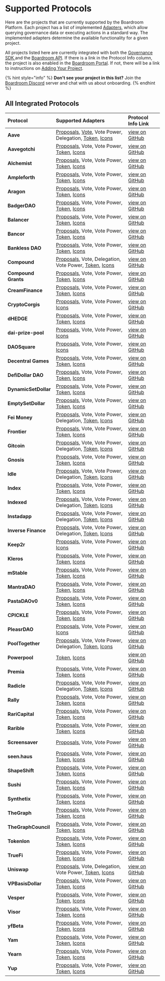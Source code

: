 # Supported Protocols

Here are the projects that are currently supported by the Boardroom Platform. Each project has a list of implemented [Adapters](sdk/adapters/), which allow querying governance data or executing actions in a standard way. The implemented adapters determine the available functionality for a given project.

All projects listed here are currently integrated with both the [Governance SDK ](sdk/governance-sdk.md)and the [Boardroom API](boardroom-api/boardroom-api.md). If there is a link in the Protocol Info column, the project is also enabled in the [Boardroom Portal](boardroom-portal-1/getting-started.md). If not, there will be a link to instructions on [Adding Your Project](boardroom-portal-1/adding-your-project/).

{% hint style="info" %}
**Don't see your project in this list?** Join the [Boardroom Discord](https://discord.gg/BwDfpveu) server and chat with us about onboarding.
{% endhint %}

## All Integrated Protocols

| Protocol | Supported Adapters | Protocol Info Link |
| :--- | :--- | :--- |
| **Aave** | [Proposals](https://docs.boardroom.info/sdk/adapters/proposals-adapter), [Vote](sdk/adapters/vote-adapter.md), Vote Power, Delegation, [Token](https://docs.boardroom.info/sdk/adapters/token-adapter), [Icons](https://docs.boardroom.info/sdk/adapters/icons-adapter) | [view on GitHub](https://github.com/boardroom-inc/protocol-Info/tree/main/protocols/aave) |
| **Aavegotchi** | [Proposals](https://docs.boardroom.info/sdk/adapters/proposals-adapter), Vote, Vote Power, [Token](https://docs.boardroom.info/sdk/adapters/token-adapter), [Icons](https://docs.boardroom.info/sdk/adapters/icons-adapter) | [view on GitHub](https://github.com/boardroom-inc/protocol-Info/tree/main/protocols/aavegotchi) |
| **Alchemist** | [Proposals](https://docs.boardroom.info/sdk/adapters/proposals-adapter), Vote, Vote Power, [Token](https://docs.boardroom.info/sdk/adapters/token-adapter), [Icons](https://docs.boardroom.info/sdk/adapters/icons-adapter) | [view on GitHub](https://github.com/boardroom-inc/protocol-Info/tree/main/protocols/alchemist) |
| **Ampleforth** | [Proposals](https://docs.boardroom.info/sdk/adapters/proposals-adapter), Vote, Vote Power, [Token](https://docs.boardroom.info/sdk/adapters/token-adapter), [Icons](https://docs.boardroom.info/sdk/adapters/icons-adapter) | [view on GitHub](https://github.com/boardroom-inc/protocol-Info/tree/main/protocols/ampleforth) |
| **Aragon** | [Proposals](https://docs.boardroom.info/sdk/adapters/proposals-adapter), Vote, Vote Power, [Token](https://docs.boardroom.info/sdk/adapters/token-adapter), [Icons](https://docs.boardroom.info/sdk/adapters/icons-adapter) | [view on GitHub](https://github.com/boardroom-inc/protocol-Info/tree/main/protocols/aragon) |
| **BadgerDAO** | [Proposals](https://docs.boardroom.info/sdk/adapters/proposals-adapter), Vote, Vote Power, [Token](https://docs.boardroom.info/sdk/adapters/token-adapter), [Icons](https://docs.boardroom.info/sdk/adapters/icons-adapter) | [view on GitHub](https://github.com/boardroom-inc/protocol-Info/tree/main/protocols/badgerdao) |
| **Balancer** | [Proposals](https://docs.boardroom.info/sdk/adapters/proposals-adapter), Vote, Vote Power, [Token](https://docs.boardroom.info/sdk/adapters/token-adapter), [Icons](https://docs.boardroom.info/sdk/adapters/icons-adapter) | [view on GitHub](https://github.com/boardroom-inc/protocol-Info/tree/main/protocols/balancer) |
| **Bancor** | [Proposals](https://docs.boardroom.info/sdk/adapters/proposals-adapter), Vote, Vote Power, [Token](https://docs.boardroom.info/sdk/adapters/token-adapter), [Icons](https://docs.boardroom.info/sdk/adapters/icons-adapter) | [view on GitHub](https://github.com/boardroom-inc/protocol-Info/tree/main/protocols/bancor) |
| **Bankless DAO** | [Proposals](https://docs.boardroom.info/sdk/adapters/proposals-adapter), Vote, Vote Power, [Token](https://docs.boardroom.info/sdk/adapters/token-adapter), [Icons](https://docs.boardroom.info/sdk/adapters/icons-adapter) | [view on GitHub](https://github.com/boardroom-inc/protocol-Info/tree/main/protocols/banklessvault) |
| **Compound** | [Proposals](https://docs.boardroom.info/sdk/adapters/proposals-adapter), Vote, Delegation, Vote Power, [Token](https://docs.boardroom.info/sdk/adapters/token-adapter), [Icons](https://docs.boardroom.info/sdk/adapters/icons-adapter) | [view on GitHub](https://github.com/boardroom-inc/protocol-Info/tree/main/protocols/compound) |
| **Compound Grants** | [Proposals](https://docs.boardroom.info/sdk/adapters/proposals-adapter), Vote, Vote Power, [Token](https://docs.boardroom.info/sdk/adapters/token-adapter), [Icons](https://docs.boardroom.info/sdk/adapters/icons-adapter) | [view on GitHub](https://github.com/boardroom-inc/protocol-Info/tree/main/protocols/compoundgrants) |
| **CreamFinance** | [Proposals](https://docs.boardroom.info/sdk/adapters/proposals-adapter), Vote, Vote Power, [Token](https://docs.boardroom.info/sdk/adapters/token-adapter), [Icons](https://docs.boardroom.info/sdk/adapters/icons-adapter) | [view on GitHub](https://github.com/boardroom-inc/protocol-Info/tree/main/protocols/creamfinance) |
| **CryptoCorgis** | [Proposals](https://docs.boardroom.info/sdk/adapters/proposals-adapter), Vote, Vote Power, [Icons](https://docs.boardroom.info/sdk/adapters/icons-adapter) | [view on GitHub](https://github.com/boardroom-inc/protocol-Info/tree/main/protocols/cryptocorgis) |
| **dHEDGE** | [Proposals](https://docs.boardroom.info/sdk/adapters/proposals-adapter), Vote, Vote Power, [Token](https://docs.boardroom.info/sdk/adapters/token-adapter), [Icons](https://docs.boardroom.info/sdk/adapters/icons-adapter) | [view on GitHub](https://github.com/boardroom-inc/protocol-Info/tree/main/protocols/dhedge) |
| **dai-prize-pool** | [Proposals](https://docs.boardroom.info/sdk/adapters/proposals-adapter), Vote, Vote Power, [Icons](https://docs.boardroom.info/sdk/adapters/icons-adapter) | [view on GitHub](https://github.com/boardroom-inc/protocol-Info/tree/main/protocols/daiprizepool) |
| **DAOSquare** | [Proposals](https://docs.boardroom.info/sdk/adapters/proposals-adapter), Vote, Vote Power, [Icons](https://docs.boardroom.info/sdk/adapters/icons-adapter) | [view on GitHub](https://github.com/boardroom-inc/protocol-Info/tree/main/protocols/daosquare) |
| **Decentral Games** | [Proposals](https://docs.boardroom.info/sdk/adapters/proposals-adapter), Vote, Vote Power, [Token](https://docs.boardroom.info/sdk/adapters/token-adapter), [Icons](https://docs.boardroom.info/sdk/adapters/icons-adapter) | [view on GitHub](https://github.com/boardroom-inc/protocol-Info/tree/main/protocols/decentralgames) |
| **DefiDollar DAO** | [Proposals](https://docs.boardroom.info/sdk/adapters/proposals-adapter), Vote, Vote Power, [Token](https://docs.boardroom.info/sdk/adapters/token-adapter), [Icons](https://docs.boardroom.info/sdk/adapters/icons-adapter) | [view on GitHub](https://github.com/boardroom-inc/protocol-Info/tree/main/protocols/defidollar) |
| **DynamicSetDollar** | [Proposals](https://docs.boardroom.info/sdk/adapters/proposals-adapter), Vote, Vote Power, [Token](https://docs.boardroom.info/sdk/adapters/token-adapter), [Icons](https://docs.boardroom.info/sdk/adapters/icons-adapter) | [view on GitHub](https://github.com/boardroom-inc/protocol-Info/tree/main/protocols/dsd) |
| **EmptySetDollar** | [Proposals](https://docs.boardroom.info/sdk/adapters/proposals-adapter), Vote, Vote Power, [Token](https://docs.boardroom.info/sdk/adapters/token-adapter), [Icons](https://docs.boardroom.info/sdk/adapters/icons-adapter) | [view on GitHub](https://github.com/boardroom-inc/protocol-Info/tree/main/protocols/esd) |
| **Fei Money** | [Proposals](https://docs.boardroom.info/sdk/adapters/proposals-adapter), Vote, Vote Power, Delegation, [Token](https://docs.boardroom.info/sdk/adapters/token-adapter), [Icons](https://docs.boardroom.info/sdk/adapters/icons-adapter) | [view on GitHub](https://github.com/boardroom-inc/protocol-Info/tree/main/protocols/fei) |
| **Frontier** | [Proposals](https://docs.boardroom.info/sdk/adapters/proposals-adapter), Vote, Vote Power, [Token](https://docs.boardroom.info/sdk/adapters/token-adapter), [Icons](https://docs.boardroom.info/sdk/adapters/icons-adapter) | [view on GitHub](https://github.com/boardroom-inc/protocol-Info/tree/main/protocols/frontier) |
| **Gitcoin** | [Proposals](https://docs.boardroom.info/sdk/adapters/proposals-adapter), Vote, Vote Power, Delegation, [Token](https://docs.boardroom.info/sdk/adapters/token-adapter), [Icons](https://docs.boardroom.info/sdk/adapters/icons-adapter) | [view on GitHub](https://github.com/boardroom-inc/protocol-Info/tree/main/protocols/gitcoin) |
| **Gnosis** | [Proposals](https://docs.boardroom.info/sdk/adapters/proposals-adapter), Vote, Vote Power, [Token](https://docs.boardroom.info/sdk/adapters/token-adapter), [Icons](https://docs.boardroom.info/sdk/adapters/icons-adapter) | [view on GitHub](https://github.com/boardroom-inc/protocol-Info/tree/main/protocols/gnosis) |
| **Idle** | [Proposals](https://docs.boardroom.info/sdk/adapters/proposals-adapter), Vote, Vote Power, Delegation, [Token](https://docs.boardroom.info/sdk/adapters/token-adapter), [Icons](https://docs.boardroom.info/sdk/adapters/icons-adapter) | [view on GitHub](https://github.com/boardroom-inc/protocol-Info/tree/main/protocols/idlefinance) |
| **Index** | [Proposals](https://docs.boardroom.info/sdk/adapters/proposals-adapter), Vote, Vote Power, [Token](https://docs.boardroom.info/sdk/adapters/token-adapter), [Icons](https://docs.boardroom.info/sdk/adapters/icons-adapter) | [view on GitHub](https://github.com/boardroom-inc/protocol-Info/tree/main/protocols/indexCoop) |
| **Indexed** | [Proposals](https://docs.boardroom.info/sdk/adapters/proposals-adapter), Vote, Vote Power, Delegation, [Token](https://docs.boardroom.info/sdk/adapters/token-adapter), [Icons](https://docs.boardroom.info/sdk/adapters/icons-adapter) | [view on GitHub](https://github.com/boardroom-inc/protocol-Info/tree/main/protocols/indexed) |
| **Instadapp** | [Proposals](https://docs.boardroom.info/sdk/adapters/proposals-adapter), Vote, Vote Power, Delegation, [Token](https://docs.boardroom.info/sdk/adapters/token-adapter), [Icons](https://docs.boardroom.info/sdk/adapters/icons-adapter) | [view on GitHub](https://github.com/boardroom-inc/protocol-Info/tree/main/protocols/instadapp) |
| **Inverse Finance** | [Proposals](https://docs.boardroom.info/sdk/adapters/proposals-adapter), Vote, Vote Power, Delegation, [Token](https://docs.boardroom.info/sdk/adapters/token-adapter), [Icons](https://docs.boardroom.info/sdk/adapters/icons-adapter) | [view on GitHub](https://github.com/boardroom-inc/protocol-Info/tree/main/protocols/inverse) |
| **Keep2r** | [Proposals](https://docs.boardroom.info/sdk/adapters/proposals-adapter), Vote, Vote Power, [Icons](https://docs.boardroom.info/sdk/adapters/icons-adapter) | [view on GitHub](https://github.com/boardroom-inc/protocol-Info/tree/main/protocols/keep2r) |
| **Kleros** | [Proposals](https://docs.boardroom.info/sdk/adapters/proposals-adapter), Vote, Vote Power, [Token](https://docs.boardroom.info/sdk/adapters/token-adapter), [Icons](https://docs.boardroom.info/sdk/adapters/icons-adapter) | [view on GitHub](https://github.com/boardroom-inc/protocol-Info/tree/main/protocols/kleros) |
| **mStable** | [Proposals](https://docs.boardroom.info/sdk/adapters/proposals-adapter), Vote, Vote Power, [Token](https://docs.boardroom.info/sdk/adapters/token-adapter), [Icons](https://docs.boardroom.info/sdk/adapters/icons-adapter) | [view on GitHub](https://github.com/boardroom-inc/protocol-Info/tree/main/protocols/mstable) |
| **MantraDAO** | [Proposals](https://docs.boardroom.info/sdk/adapters/proposals-adapter), Vote, Vote Power, [Token](https://docs.boardroom.info/sdk/adapters/token-adapter), [Icons](https://docs.boardroom.info/sdk/adapters/icons-adapter) | [view on GitHub](https://github.com/boardroom-inc/protocol-Info/tree/main/protocols/mantraDao) |
| **PastaDAOv0** | [Proposals](https://docs.boardroom.info/sdk/adapters/proposals-adapter), Vote, Vote Power, [Token](https://docs.boardroom.info/sdk/adapters/token-adapter), [Icons](https://docs.boardroom.info/sdk/adapters/icons-adapter) | [view on GitHub](https://github.com/boardroom-inc/protocol-Info/tree/main/protocols/pasta) |
| **CPICKLE** | [Proposals](https://docs.boardroom.info/sdk/adapters/proposals-adapter), Vote, Vote Power, [Token](https://docs.boardroom.info/sdk/adapters/token-adapter), [Icons](https://docs.boardroom.info/sdk/adapters/icons-adapter) | [view on GitHub](https://github.com/boardroom-inc/protocol-Info/tree/main/protocols/pickle) |
| **PleasrDAO** | [Proposals](https://docs.boardroom.info/sdk/adapters/proposals-adapter), Vote, Vote Power, [Icons](https://docs.boardroom.info/sdk/adapters/icons-adapter) | [view on GitHub](https://github.com/boardroom-inc/protocol-Info/tree/main/protocols/pleasrdao) |
| **PoolTogether** | [Proposals](https://docs.boardroom.info/sdk/adapters/proposals-adapter), Vote, Vote Power, Delegation, [Token](https://docs.boardroom.info/sdk/adapters/token-adapter), [Icons](https://docs.boardroom.info/sdk/adapters/icons-adapter) | [view on GitHub](https://github.com/boardroom-inc/protocol-Info/tree/main/protocols/pooltogether) |
| **Powerpool** | [Token](https://docs.boardroom.info/sdk/adapters/token-adapter), [Icons](https://docs.boardroom.info/sdk/adapters/icons-adapter) | [view on GitHub](https://github.com/boardroom-inc/protocol-Info/tree/main/protocols/powerpool) |
| **Premia** | [Proposals](https://docs.boardroom.info/sdk/adapters/proposals-adapter), Vote, Vote Power, [Token](https://docs.boardroom.info/sdk/adapters/token-adapter), [Icons](https://docs.boardroom.info/sdk/adapters/icons-adapter) | [view on GitHub](https://github.com/boardroom-inc/protocol-Info/tree/main/protocols/premia) |
| **Radicle** | [Proposals](https://docs.boardroom.info/sdk/adapters/proposals-adapter), Vote, Vote Power, Delegation, [Token](https://docs.boardroom.info/sdk/adapters/token-adapter), [Icons](https://docs.boardroom.info/sdk/adapters/icons-adapter) | [view on GitHub](https://github.com/boardroom-inc/protocol-Info/tree/main/protocols/radicle) |
| **Rally** | [Proposals](https://docs.boardroom.info/sdk/adapters/proposals-adapter), Vote, Vote Power, [Token](https://docs.boardroom.info/sdk/adapters/token-adapter), [Icons](https://docs.boardroom.info/sdk/adapters/icons-adapter) | [view on GitHub](https://github.com/boardroom-inc/protocol-Info/tree/main/protocols/rally) |
| **RariCapital** | [Proposals](https://docs.boardroom.info/sdk/adapters/proposals-adapter), Vote, Vote Power, [Token](https://docs.boardroom.info/sdk/adapters/token-adapter), [Icons](https://docs.boardroom.info/sdk/adapters/icons-adapter) | [view on GitHub](https://github.com/boardroom-inc/protocol-Info/tree/main/protocols/rari) |
| **Rarible** | [Proposals](https://docs.boardroom.info/sdk/adapters/proposals-adapter), Vote, Vote Power, [Token](https://docs.boardroom.info/sdk/adapters/token-adapter), [Icons](https://docs.boardroom.info/sdk/adapters/icons-adapter) | [view on GitHub](https://github.com/boardroom-inc/protocol-Info/tree/main/protocols/rarible) |
| **Screensaver** | [Proposals](https://docs.boardroom.info/sdk/adapters/proposals-adapter), Vote, Vote Power | [view on GitHub](https://github.com/boardroom-inc/protocol-Info/tree/main/protocols/screensaver) |
| **seen.haus** | [Proposals](https://docs.boardroom.info/sdk/adapters/proposals-adapter), Vote, Vote Power, [Token](https://docs.boardroom.info/sdk/adapters/token-adapter), [Icons](https://docs.boardroom.info/sdk/adapters/icons-adapter) | [view on GitHub](https://github.com/boardroom-inc/protocol-Info/tree/main/protocols/seen) |
| **ShapeShift** | [Proposals](https://docs.boardroom.info/sdk/adapters/proposals-adapter), Vote, Vote Power, [Token](https://docs.boardroom.info/sdk/adapters/token-adapter), [Icons](https://docs.boardroom.info/sdk/adapters/icons-adapter) | [view on GitHub](https://github.com/boardroom-inc/protocol-Info/tree/main/protocols/shapeshift) |
| **Sushi** | [Proposals](https://docs.boardroom.info/sdk/adapters/proposals-adapter), Vote, Vote Power, [Token](https://docs.boardroom.info/sdk/adapters/token-adapter), [Icons](https://docs.boardroom.info/sdk/adapters/icons-adapter) | [view on GitHub](https://github.com/boardroom-inc/protocol-Info/tree/main/protocols/sushi) |
| **Synthetix** | [Proposals](https://docs.boardroom.info/sdk/adapters/proposals-adapter), Vote, Vote Power, [Token](https://docs.boardroom.info/sdk/adapters/token-adapter), [Icons](https://docs.boardroom.info/sdk/adapters/icons-adapter) | [view on GitHub](https://github.com/boardroom-inc/protocol-Info/tree/main/protocols/synthetix) |
| **TheGraph** | [Proposals](https://docs.boardroom.info/sdk/adapters/proposals-adapter), Vote, Vote Power, [Token](https://docs.boardroom.info/sdk/adapters/token-adapter), [Icons](https://docs.boardroom.info/sdk/adapters/icons-adapter) | [view on GitHub](https://github.com/boardroom-inc/protocol-Info/tree/main/protocols/graphprotocol) |
| **TheGraphCouncil** | [Proposals](https://docs.boardroom.info/sdk/adapters/proposals-adapter), Vote, Vote Power, [Token](https://docs.boardroom.info/sdk/adapters/token-adapter), [Icons](https://docs.boardroom.info/sdk/adapters/icons-adapter) | [view on GitHub](https://github.com/boardroom-inc/protocol-Info/tree/main/protocols/thegraphcouncil) |
| **Tokenlon** | [Proposals](https://docs.boardroom.info/sdk/adapters/proposals-adapter), Vote, Vote Power, [Token](https://docs.boardroom.info/sdk/adapters/token-adapter), [Icons](https://docs.boardroom.info/sdk/adapters/icons-adapter) | [view on GitHub](https://github.com/boardroom-inc/protocol-Info/tree/main/protocols/tokenlon) |
| **TrueFi** | [Proposals](https://docs.boardroom.info/sdk/adapters/proposals-adapter), Vote, Vote Power, [Token](https://docs.boardroom.info/sdk/adapters/token-adapter), [Icons](https://docs.boardroom.info/sdk/adapters/icons-adapter) | [view on GitHub](https://github.com/boardroom-inc/protocol-Info/tree/main/protocols/truefigov) |
| **Uniswap** | [Proposals](https://docs.boardroom.info/sdk/adapters/proposals-adapter), Vote, Delegation, Vote Power, [Token](https://docs.boardroom.info/sdk/adapters/token-adapter), [Icons](https://docs.boardroom.info/sdk/adapters/icons-adapter) | [view on GitHub](https://github.com/boardroom-inc/protocol-Info/tree/main/protocols/uniswap) |
| **VPBasisDollar** | [Proposals](https://docs.boardroom.info/sdk/adapters/proposals-adapter), Vote, Vote Power, [Token](https://docs.boardroom.info/sdk/adapters/token-adapter), [Icons](https://docs.boardroom.info/sdk/adapters/icons-adapter) | [view on GitHub](https://github.com/boardroom-inc/protocol-Info/tree/main/protocols/basisdollar) |
| **Vesper** | [Proposals](https://docs.boardroom.info/sdk/adapters/proposals-adapter), Vote, Vote Power, [Token](https://docs.boardroom.info/sdk/adapters/token-adapter), [Icons](https://docs.boardroom.info/sdk/adapters/icons-adapter) | [view on GitHub](https://github.com/boardroom-inc/protocol-Info/tree/main/protocols/vsp) |
| **Visor** | [Proposals](https://docs.boardroom.info/sdk/adapters/proposals-adapter), Vote, Vote Power, [Token](https://docs.boardroom.info/sdk/adapters/token-adapter), [Icons](https://docs.boardroom.info/sdk/adapters/icons-adapter) | [view on GitHub](https://github.com/boardroom-inc/protocol-Info/tree/main/protocols/visor) |
| **yfBeta** | [Proposals](https://docs.boardroom.info/sdk/adapters/proposals-adapter), Vote, Vote Power, [Token](https://docs.boardroom.info/sdk/adapters/token-adapter), [Icons](https://docs.boardroom.info/sdk/adapters/icons-adapter) | [view on GitHub](https://github.com/boardroom-inc/protocol-Info/tree/main/protocols/yfbeta) |
| **Yam** | [Proposals](https://docs.boardroom.info/sdk/adapters/proposals-adapter), Vote, Vote Power, [Token](https://docs.boardroom.info/sdk/adapters/token-adapter), [Icons](https://docs.boardroom.info/sdk/adapters/icons-adapter) | [view on GitHub](https://github.com/boardroom-inc/protocol-Info/tree/main/protocols/yam) |
| **Yearn** | [Proposals](https://docs.boardroom.info/sdk/adapters/proposals-adapter), Vote, Vote Power, [Token](https://docs.boardroom.info/sdk/adapters/token-adapter), [Icons](https://docs.boardroom.info/sdk/adapters/icons-adapter) | [view on GitHub](https://github.com/boardroom-inc/protocol-Info/tree/main/protocols/ybaby) |
| **Yup** | [Proposals](https://docs.boardroom.info/sdk/adapters/proposals-adapter), Vote, Vote Power, [Token](https://docs.boardroom.info/sdk/adapters/token-adapter), [Icons](https://docs.boardroom.info/sdk/adapters/icons-adapter) | [view on GitHub](https://github.com/boardroom-inc/protocol-Info/tree/main/protocols/yup) |


